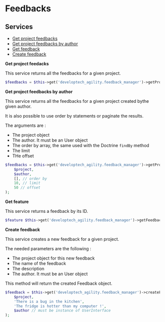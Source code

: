 Feedbacks
========

Services
--------

* [Get project feedbacks](#get-project-feedbacks)
* [Get project feedbacks by author](#get-project-feedbacks-by-author)
* [Get feedback](#get-feedback)
* [Create feedback](#create-feedback)

**Get project feedacks** <a name="get-project-feedbacks"></a>

This service returns all the feedbacks for a given project.

```php
$feedbacks = $this->get('developtech_agility.feedback_manager')->getProjectFeedbacks($project);
```

**Get project feedbacks by author** <a name="get-project-feedbacks-by-author"></a>

This service returns all the feedbacks for a given project created bythe given author.

It is also possible to use order by statements or paginate the results.

The arguments are :

* The project object
* The author. It must be an User object
* The order by array, the same used with the Doctrine ```findBy``` method
* The limit
* THe offset

```php
$feedbacks = $this->get('developtech_agility.feedback_manager')->getProjectFeedbacksByAuthor(
    $project,
    $author,
    [], // order by
    10, // limit
    50 // offset
);
```

**Get feature** <a name="get-feature"></a>

This service returns a feedback by its ID.

```php
$feature $this->get('developtech_agility.feedback_manager')->getFeedback($id);
```

**Create feedback** <a name="create-feedback"></a>

This service creates a new feedback for a given project.

The needed parameters are the following :

* The project object for this new feedback
* The name of the feedback
* The description
* The author. It must be an User object

This method will return the created Feedback object.

```php
$feedback = $this->get('developtech_agility.feedback_manager')->createFeedback(
    $project,
    'There is a bug in the kitchen',
    'The fridge is hotter than my computer !',
    $author // must be instance of UserInterface
);
```
